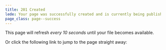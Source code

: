 ```yaml
---
title: 201 Created
lede: Your page was successfully created and is currently being published.
page_class: page--success
---
```


This page will refresh *every 10 seconds* until your file becomes available.

Or click the following link to jump to the page straight away:

<strong id="target-url"></strong>

<script>
    let getParameterByName = name => {
        const regex = RegExp(`[?&]${name}=([^&]*)`).exec(window.location.search);
        return regex && decodeURIComponent(regex[1].replace(/\+/g, " "));
    };

    let targetURL = getParameterByName("query")
        ? getParameterByName("query") : getParameterByName("q")
        ? getParameterByName("q") : getParameterByName("t")
        ? getParameterByName("t") : null;

    if (targetURL) {
        function targetURLCheck() {
            fetch(targetURL + "?q=" + (+ new Date()))
                .then(function(response) {
                    let targetURL = response.url.split('?q=')[0];
                    document.querySelector('#target-url').innerHTML = '<a href="' + targetURL + '">' + targetURL + '</a>';
                    console.log("Checking … " + targetURL);
                    if (response.status == 200) {
                        window.location.href = targetURL;
                    }
                    else {
                        console.log("Returned failing response … " + response.status);
                    }
                });
            setTimeout(targetURLCheck, 10000);
        }
        targetURLCheck();
        setTimeout(targetURLCheck, 10000);
    }

    let title = document.querySelector(".title");
    let titleText = title.innerHTML;
    let dots;
    let inputCheck = setInterval(() => {
        dots = (title.innerHTML.match(/\./g) || []).length;
        if (dots == 3) {
            title.innerHTML = titleText;
        }
        else {
            dots++;
            title.innerHTML = titleText + (".").repeat(dots);
        }
    }, 1000);
</script>
